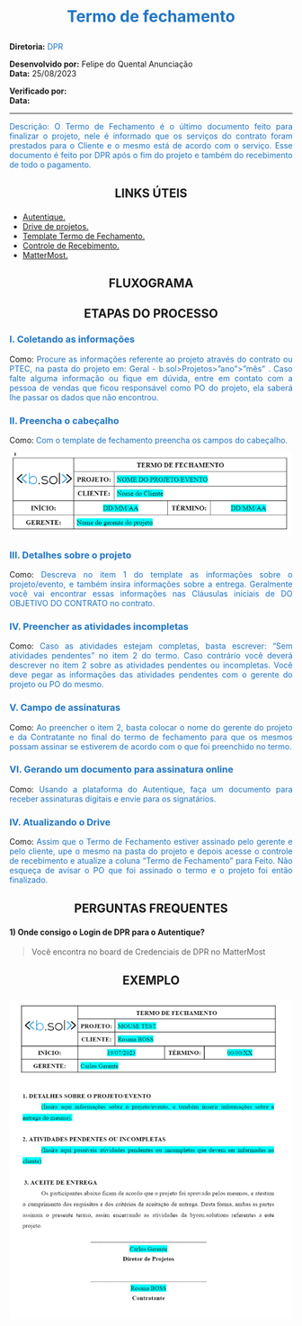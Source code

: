 #  <p style="text-align:center;"><span style="color:#2075C5;"> Termo de fechamento

**Diretoria:**<span style="color:#2075C5;"> DPR

**Desenvolvido por:** Felipe do Quental Anunciação  
**Data:** 25/08/2023

**Verificado por:**  
**Data:** 

---

 <p style="text-align: justify;"><span style="color:#2075C5;">Descrição: O Termo de Fechamento é o último documento feito para finalizar o projeto, nele é informado que os serviços do contrato foram prestados para o Cliente e o mesmo está de acordo com o serviço. Esse documento é feito por DPR após o fim do projeto e também do recebimento de todo o pagamento.

## <p style="text-align:center;"> LINKS ÚTEIS
- [Autentique.](https://www.autentique.com.br/)
- [Drive de projetos.](https://drive.google.com/drive/folders/1blgYPjLC1FPqoElna-Wb9sbmXRqX5-rc?usp=drive_link)
- [Template Termo de Fechamento.](https://docs.google.com/document/d/1_ppUVi13IffdrNLoET9si333moAiL01Z/edit?usp=drive_link&ouid=105143080137186213699&rtpof=true&sd=true)
- [Controle de Recebimento.](https://drive.google.com/drive/folders/1g6UKf8gOomUZO5kddBf2iv0ET7tunkPk?usp=drive_link)
- [MatterMost.](https://mattermost.byronsolutions.com/)


## <p style="text-align:center;"> FLUXOGRAMA



## <p style="text-align:center;"> ETAPAS DO PROCESSO

### <span style="color:#2075C5;">I. Coletando as informações

<p style="text-align: justify;">Como:<span style="color:#2075C5;"> Procure as informações referente ao projeto através do contrato ou PTEC, na pasta do projeto em: Geral - b.sol>Projetos>”ano”>”mês” . Caso falte alguma informação ou fique em dúvida, entre em contato com a pessoa de vendas que ficou responsável como PO do projeto, ela saberá lhe passar os dados que não encontrou.

### <span style="color:#2075C5;">II. Preencha o cabeçalho

<p style="text-align: justify;">Como:<span style="color:#2075C5;"> Com o template de fechamento preencha os campos do cabeçalho. 

![cabeçalho](./img/term-fecha-img1.PNG "Cabeçalho")

### <span style="color:#2075C5;">III. Detalhes sobre o projeto

<p style="text-align: justify;">Como:<span style="color:#2075C5;"> Descreva no item 1 do template as informações sobre o projeto/evento, e também insira informações sobre a entrega. Geralmente você vai encontrar essas informações nas Cláusulas iniciais de DO OBJETIVO DO CONTRATO no contrato.

### <span style="color:#2075C5;">IV. Preencher as atividades incompletas

<p style="text-align: justify;">Como:<span style="color:#2075C5;"> Caso as atividades estejam completas, basta escrever: “Sem atividades pendentes” no item 2 do termo. Caso contrário você deverá descrever no item 2 sobre as atividades pendentes ou incompletas. Você deve pegar as informações das atividades pendentes com o gerente do projeto ou PO do mesmo.

### <span style="color:#2075C5;">V. Campo de assinaturas

<p style="text-align: justify;">Como:<span style="color:#2075C5;"> Ao preencher o item 2, basta colocar o nome do gerente do projeto e da Contratante no final do termo de fechamento para que os mesmos possam assinar se estiverem de acordo com o que foi preenchido no termo.


### <span style="color:#2075C5;">VI. Gerando um documento para assinatura online
<p style="text-align: justify;">Como:<span style="color:#2075C5;"> Usando a plataforma do Autentique, faça um documento para receber assinaturas digitais e envie para os signatários.

### <span style="color:#2075C5;">IV. Atualizando o Drive

<p style="text-align: justify;">Como:<span style="color:#2075C5;"> Assim que o Termo de Fechamento estiver assinado pelo gerente e pelo cliente, upe o mesmo na pasta do projeto e depois acesse o controle de recebimento e atualize a coluna “Termo de Fechamento” para Feito. Não esqueça de avisar o PO que foi assinado o termo e o projeto foi então finalizado.

## <p style="text-align:center;"> PERGUNTAS FREQUENTES

#### 1) Onde consigo o Login de DPR para o Autentique? 
> Você encontra no board de Credenciais de DPR no MatterMost


## <p style="text-align:center;"> EXEMPLO

![exemplo](./img/exemplo.png "Exemplo")